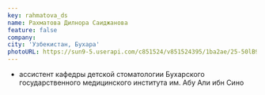 ```yaml
---
key: rahmatova_ds
name: Рахматова Дилнора Саиджанова 
feature: false
company: 
city: 'Узбекистан, Бухара'
photoURL: https://sun9-5.userapi.com/c851524/v851524395/1ba2ae/25-50lB9T3U.jpg
---
```

- ассистент кафедры детской стоматологии Бухарского государственного медицинского института им. Абу Али ибн Сино